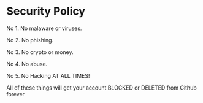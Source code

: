 # Security Policy

No 1. No malaware or viruses.

No 2. No phishing.

No 3. No crypto or money.

No 4. No abuse.

No 5. No Hacking AT ALL TIMES!

All of these things will get your account BLOCKED or DELETED from Github forever

